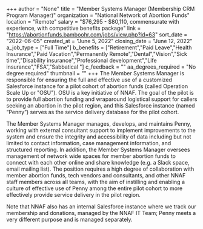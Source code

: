 +++
author = "None"
title = "Member Systems Manager (Membership CRM Program Manager)"
organization = "National Network of Abortion Funds"
location = "Remote"
salary = "$76,295 - $80,110, commensurate with experience, with competitive benefits package"
link = "https://abortionfunds.bamboohr.com/jobs/view.php?id=63"
sort_date = "2022-06-05"
created_at = "June 5, 2022"
closing_date = "June 12, 2022"
a_job_type = ["Full Time"]
b_benefits = ["Retirement","Paid Leave","Health Insurance","Paid Vacation","Permanently Remote","Dental","Vision","Sick time","Disability insurance","Professional development","Life insurance","FSA","Sabbatical "]
c_feedback = ""
aa_degrees_required = "No degree required"
thumbnail = ""
+++
The Member Systems Manager is responsible for ensuring the full and effective use of a customized Salesforce instance for a pilot cohort of abortion funds (called Operation Scale Up or "OSU"). OSU is a key initiative of NNAF. The goal of the pilot is to provide full abortion funding and wraparound logistical support for callers seeking an abortion in the pilot region, and this Salesforce instance (named “Penny”) serves as the service delivery database for the pilot cohort. 

The Member Systems Manager manages, develops, and maintains Penny, working with external consultant support to implement improvements to the system and ensure the integrity and accessibility of data including but not limited to contact information, case management information, and structured reporting. In addition, the Member Systems Manager oversees management of network wide spaces for member abortion funds to connect with each other online and share knowledge (e.g. a Slack space, email mailing list). The position requires a high degree of collaboration with member abortion funds, tech vendors and consultants, and other NNAF staff members across all teams, with the aim of instilling and enabling a culture of effective use of Penny among the entire pilot cohort to more effectively provide service delivery in the pilot region.

Note that NNAF also has an internal Salesforce instance where we track our membership and donations, managed by the NNAF IT Team; Penny meets a very different purpose and is managed separately. 